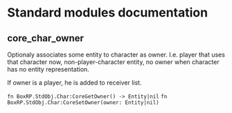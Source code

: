 # Standard modules documentation

## core_char_owner
Optionaly associates some entity to character as owner.
I.e. player that uses that character now, non-player-character entity, no owner when character has no entity representation.

If owner is a player, he is added to receiver list.

`fn BoxRP.StdObj.Char:CoreGetOwner() -> Entity|nil`
`fn BoxRP.StdObj.Char:CoreSetOwner(owner: Entity|nil)`